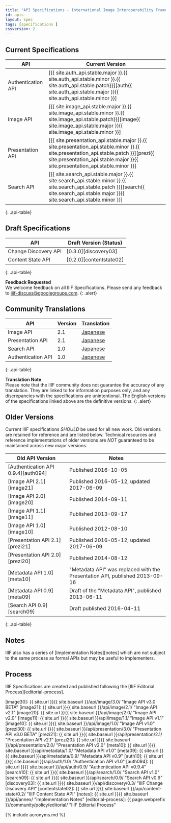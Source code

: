 ```yaml
---
title: "API Specifications - International Image Interoperability Framework™"
id: apis
layout: spec
tags: [specifications ]
cssversion: 2
---
```


## Current Specifications

| API                | Current Version |
| ------------------ | --------------- |
| Authentication API | [{{ site.auth_api.stable.major }}.{{ site.auth_api.stable.minor }}.{{ site.auth_api.stable.patch}}][auth{{ site.auth_api.stable.major }}{{ site.auth_api.stable.minor }}] |
| Image API          | [{{ site.image_api.stable.major }}.{{ site.image_api.stable.minor }}.{{ site.image_api.stable.patch}}][image{{ site.image_api.stable.major }}{{ site.image_api.stable.minor }}] |
| Presentation API   | [{{ site.presentation_api.stable.major }}.{{ site.presentation_api.stable.minor }}.{{ site.presentation_api.stable.patch }}][prezi{{ site.presentation_api.stable.major }}{{ site.presentation_api.stable.minor }}] |
| Search API   | [{{ site.search_api.stable.major }}.{{ site.search_api.stable.minor }}.{{ site.search_api.stable.patch }}][search{{ site.search_api.stable.major }}{{ site.search_api.stable.minor }}] |
{: .api-table}

## Draft Specifications

| API                  | Draft Version (Status) |
| -------------------- | ---------------------- |
| Change Discovery API | [0.3.0][discovery03]   |
| Content State API    | [0.2.0][contentstate02]|
{: .api-table}

__Feedback Requested__<br/>
We welcome feedback on all IIIF Specifications. Please send any feedback to [iiif-discuss@googlegroups.com][iiif-discuss].
{: .alert}

## Community Translations

| API                | Version | Translation           |
| ------------------ | ------- | --------------------- |
| Image API          | 2.1     | [Japanese][image-jp]  |
| Presentation API   | 2.1     | [Japanese][prezi-jp]  |
| Search API         | 1.0     | [Japanese][search-jp] |
| Authentication API | 1.0     | [Japanese][auth-jp]   |
{: .api-table}

__Translation Note__<br/>
Please note that the IIIF community does not guarantee the accuracy of any translation. They are linked to for information purposes only, and any discrepancies with the specifications are unintentional. The English versions of the specifications linked above are the definitive versions.
{: .alert}

## Older Versions

Current IIIF specifications _SHOULD_ be used for all new work. Old versions are retained for reference and are listed below. Technical resources and reference implementations of older versions are _NOT_ guaranteed to be maintained across new major versions.

| Old API Version            | Notes |
| -------------------------- | ----- |
| [Authentication API 0.9.4][auth094] | Published 2016-10-05 |
| [Image API 2.1][image21]   | Published 2016-05-12, updated 2017-06-09 |
| [Image API 2.0][image20]   | Published 2014-09-11 |
| [Image API 1.1][image11]   | Published 2013-09-17 |
| [Image API 1.0][image10]   | Published 2012-08-10 |
| [Presentation API 2.1][prezi21] | Published 2016-05-12, updated 2017-06-09 |
| [Presentation API 2.0][prezi20] | Published 2014-08-12 |
| [Metadata API 1.0][meta10] | "Metadata API" was replaced with the Presentation API, published 2013-09-16 |
| [Metadata API 0.9][meta09] | Draft of the "Metadata API", published 2013-06-11 |
| [Search API 0.9][search09] | Draft published 2016-04-11 |
{: .api-table}

## Notes

IIIF also has a series of [Implementation Notes][notes] which are not subject to the same process as formal APIs but may be useful to implementers.

## Process

IIIF Specifications are created and published following the [IIIF Editorial Process][editorial-process].

[image-jp]: http://www.asahi-net.or.jp/~ax2s-kmtn/ref/iiif/apiimage2.1.html
[prezi-jp]: http://www.asahi-net.or.jp/~ax2s-kmtn/ref/iiif/apipresentation2.1.html
[search-jp]: http://www.asahi-net.or.jp/~ax2s-kmtn/ref/iiif/searchapi1.0.html
[auth-jp]: http://www.asahi-net.or.jp/~ax2s-kmtn/ref/iiif/apiauthentication1.0.html


[iiif-discuss]: mailto:iiif-discuss@googlegroups.com "Email Discussion List"
[image30]: {{ site.url }}{{ site.baseurl }}/api/image/3.0/ "Image API v3.0 BETA"
[image21]: {{ site.url }}{{ site.baseurl }}/api/image/2.1/ "Image API v2.1"
[image20]: {{ site.url }}{{ site.baseurl }}/api/image/2.0/ "Image API v2.0"
[image11]: {{ site.url }}{{ site.baseurl }}/api/image/1.1/ "Image API v1.1"
[image10]: {{ site.url }}{{ site.baseurl }}/api/image/1.0/ "Image API v1.0"
[prezi30]: {{ site.url }}{{ site.baseurl }}/api/presentation/3.0/ "Presentation API v3.0 BETA"
[prezi21]: {{ site.url }}{{ site.baseurl }}/api/presentation/2.1/ "Presentation API v2.1"
[prezi20]: {{ site.url }}{{ site.baseurl }}/api/presentation/2.0/ "Presentation API v2.0"
[meta10]: {{ site.url }}{{ site.baseurl }}/api/metadata/1.0/ "Metadata API v1.0"
[meta09]: {{ site.url }}{{ site.baseurl }}/api/metadata/0.9/ "Metadata API v0.9"
[auth10]: {{ site.url }}{{ site.baseurl }}/api/auth/1.0/ "Authentication API v1.0"
[auth094]: {{ site.url }}{{ site.baseurl }}/api/auth/0.9/ "Authentication API v0.9.4"
[search10]: {{ site.url }}{{ site.baseurl }}/api/search/1.0/ "Search API v1.0"
[search09]: {{ site.url }}{{ site.baseurl }}/api/search/0.9/ "Search API v0.9"
[discovery03]: {{ site.url }}{{ site.baseurl }}/api/discovery/0.3/ "IIIF Change Discovery API"
[contentstate02]: {{ site.url }}{{ site.baseurl }}/api/content-state/0.2/ "IIIF Content State API"
[notes]: {{ site.url }}{{ site.baseurl }}/api/annex/ "Implementation Notes"
[editorial-process]: {{ page.webprefix }}/community/policy/editorial/ "IIIF Editorial Process"

{% include acronyms.md %}
